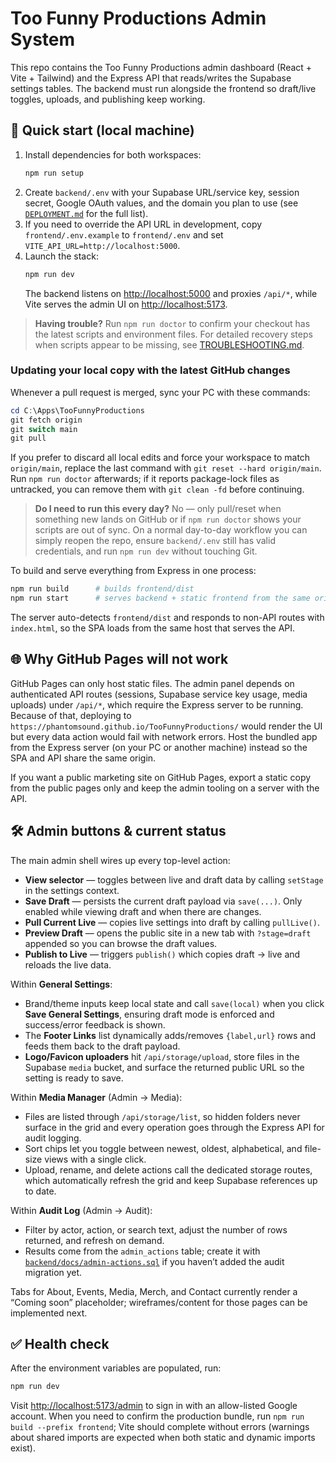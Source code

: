 # Too Funny Productions Admin System

This repo contains the Too Funny Productions admin dashboard (React + Vite + Tailwind) and the Express API that reads/writes the Supabase settings tables. The backend must run alongside the frontend so draft/live toggles, uploads, and publishing keep working.

## 🚀 Quick start (local machine)

1. Install dependencies for both workspaces:
   ```bash
   npm run setup
   ```
2. Create `backend/.env` with your Supabase URL/service key, session secret, Google OAuth values, and the domain you plan to use (see [`DEPLOYMENT.md`](DEPLOYMENT.md) for the full list).
3. If you need to override the API URL in development, copy `frontend/.env.example` to `frontend/.env` and set `VITE_API_URL=http://localhost:5000`.
4. Launch the stack:
   ```bash
   npm run dev
   ```
   The backend listens on <http://localhost:5000> and proxies `/api/*`, while Vite serves the admin UI on <http://localhost:5173>.

> **Having trouble?** Run `npm run doctor` to confirm your checkout has the latest scripts and environment files. For detailed
> recovery steps when scripts appear to be missing, see [TROUBLESHOOTING.md](./TROUBLESHOOTING.md).

### Updating your local copy with the latest GitHub changes

Whenever a pull request is merged, sync your PC with these commands:

```powershell
cd C:\Apps\TooFunnyProductions
git fetch origin
git switch main
git pull
```

If you prefer to discard all local edits and force your workspace to match `origin/main`, replace the last command with `git reset --hard origin/main`. Run `npm run doctor` afterwards; if it reports package-lock files as untracked, you can remove them with `git clean -fd` before continuing.

> **Do I need to run this every day?** No — only pull/reset when something new lands on GitHub or if `npm run doctor` shows your scripts are out of sync. On a normal day-to-day workflow you can simply reopen the repo, ensure `backend/.env` still has valid credentials, and run `npm run dev` without touching Git.

To build and serve everything from Express in one process:
```bash
npm run build      # builds frontend/dist
npm run start      # serves backend + static frontend from the same origin
```
The server auto-detects `frontend/dist` and responds to non-API routes with `index.html`, so the SPA loads from the same host that serves the API.

## 🌐 Why GitHub Pages will not work

GitHub Pages can only host static files. The admin panel depends on authenticated API routes (sessions, Supabase service key usage, media uploads) under `/api/*`, which require the Express server to be running. Because of that, deploying to `https://phantomsound.github.io/TooFunnyProductions/` would render the UI but every data action would fail with network errors. Host the bundled app from the Express server (on your PC or another machine) instead so the SPA and API share the same origin.

If you want a public marketing site on GitHub Pages, export a static copy from the public pages only and keep the admin tooling on a server with the API.

## 🛠️ Admin buttons & current status

The main admin shell wires up every top-level action:

- **View selector** — toggles between live and draft data by calling `setStage` in the settings context.
- **Save Draft** — persists the current draft payload via `save(...)`. Only enabled while viewing draft and when there are changes.
- **Pull Current Live** — copies live settings into draft by calling `pullLive()`.
- **Preview Draft** — opens the public site in a new tab with `?stage=draft` appended so you can browse the draft values.
- **Publish to Live** — triggers `publish()` which copies draft → live and reloads the live data.

Within **General Settings**:

- Brand/theme inputs keep local state and call `save(local)` when you click **Save General Settings**, ensuring draft mode is enforced and success/error feedback is shown.
- The **Footer Links** list dynamically adds/removes `{label,url}` rows and feeds them back to the draft payload.
- **Logo/Favicon uploaders** hit `/api/storage/upload`, store files in the Supabase `media` bucket, and surface the returned public URL so the setting is ready to save.

Within **Media Manager** (Admin → Media):

- Files are listed through `/api/storage/list`, so hidden folders never surface in the grid and every operation goes through the Express API for audit logging.
- Sort chips let you toggle between newest, oldest, alphabetical, and file-size views with a single click.
- Upload, rename, and delete actions call the dedicated storage routes, which automatically refresh the grid and keep Supabase references up to date.

Within **Audit Log** (Admin → Audit):

- Filter by actor, action, or search text, adjust the number of rows returned, and refresh on demand.
- Results come from the `admin_actions` table; create it with [`backend/docs/admin-actions.sql`](backend/docs/admin-actions.sql) if you haven’t added the audit migration yet.

Tabs for About, Events, Media, Merch, and Contact currently render a “Coming soon” placeholder; wireframes/content for those pages can be implemented next.

## ✅ Health check

After the environment variables are populated, run:
```bash
npm run dev
```
Visit <http://localhost:5173/admin> to sign in with an allow-listed Google account. When you need to confirm the production bundle, run `npm run build --prefix frontend`; Vite should complete without errors (warnings about shared imports are expected when both static and dynamic imports exist).
